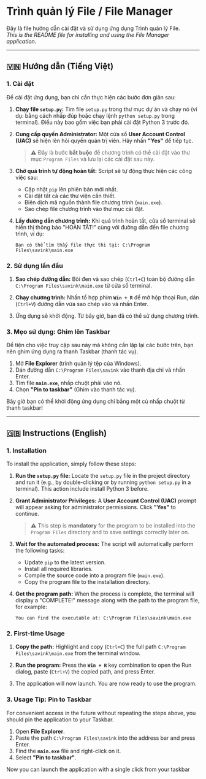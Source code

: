 # Trình quản lý File / File Manager

Đây là file hướng dẫn cài đặt và sử dụng ứng dụng Trình quản lý File.
<br>
*This is the README file for installing and using the File Manager application.*

---

## 🇻🇳 Hướng dẫn (Tiếng Việt)

### 1. Cài đặt
Để cài đặt ứng dụng, bạn chỉ cần thực hiện các bước đơn giản sau:

1.  **Chạy file `setup.py`:** Tìm file `setup.py` trong thư mục dự án và chạy nó (ví dụ: bằng cách nhấp đúp hoặc chạy lệnh `python setup.py` trong terminal). Điều này bao gồm việc bạn phải cài đặt Python 3 trước đó.

2.  **Cung cấp quyền Administrator:** Một cửa sổ **User Account Control (UAC)** sẽ hiện lên hỏi quyền quản trị viên. Hãy nhấn **"Yes"** để tiếp tục.
    > ⚠️ Đây là bước **bắt buộc** để chương trình có thể cài đặt vào thư mục `Program Files` và lưu lại các cài đặt sau này.

3.  **Chờ quá trình tự động hoàn tất:** Script sẽ tự động thực hiện các công việc sau:
    *   Cập nhật `pip` lên phiên bản mới nhất.
    *   Cài đặt tất cả các thư viện cần thiết.
    *   Biên dịch mã nguồn thành file chương trình (`main.exe`).
    *   Sao chép file chương trình vào thư mục cài đặt.

4.  **Lấy đường dẫn chương trình:** Khi quá trình hoàn tất, cửa sổ terminal sẽ hiển thị thông báo "HOÀN TẤT!" cùng với đường dẫn đến file chương trình, ví dụ:
    ```
    Bạn có thể tìm thấy file thực thi tại: C:\Program Files\savink\main.exe
    ```

### 2. Sử dụng lần đầu

1.  **Sao chép đường dẫn:** Bôi đen và sao chép (`Ctrl+C`) toàn bộ đường dẫn `C:\Program Files\savink\main.exe` từ cửa sổ terminal.

2.  **Chạy chương trình:** Nhấn tổ hợp phím **`Win + R`** để mở hộp thoại Run, dán (`Ctrl+V`) đường dẫn vừa sao chép vào và nhấn Enter.

3.  Ứng dụng sẽ khởi động. Từ bây giờ, bạn đã có thể sử dụng chương trình.

### 3. Mẹo sử dụng: Ghim lên Taskbar
Để tiện cho việc truy cập sau này mà không cần lặp lại các bước trên, bạn nên ghim ứng dụng ra thanh Taskbar (thanh tác vụ).

1.  Mở **File Explorer** (trình quản lý tệp của Windows).
2.  Dán đường dẫn `C:\Program Files\savink` vào thanh địa chỉ và nhấn Enter.
3.  Tìm file **`main.exe`**, nhấp chuột phải vào nó.
4.  Chọn **"Pin to taskbar"** (Ghim vào thanh tác vụ).

Bây giờ bạn có thể khởi động ứng dụng chỉ bằng một cú nhấp chuột từ thanh taskbar!

---

## 🇬🇧 Instructions (English)

### 1. Installation
To install the application, simply follow these steps:

1.  **Run the `setup.py` file:** Locate the `setup.py` file in the project directory and run it (e.g., by double-clicking or by running `python setup.py` in a terminal). This action include install Python 3 before.

2.  **Grant Administrator Privileges:** A **User Account Control (UAC)** prompt will appear asking for administrator permissions. Click **"Yes"** to continue.
    > ⚠️ This step is **mandatory** for the program to be installed into the `Program Files` directory and to save settings correctly later on.

3.  **Wait for the automated process:** The script will automatically perform the following tasks:
    *   Update `pip` to the latest version.
    *   Install all required libraries.
    *   Compile the source code into a program file (`main.exe`).
    *   Copy the program file to the installation directory.

4.  **Get the program path:** When the process is complete, the terminal will display a "COMPLETE!" message along with the path to the program file, for example:
    ```
    You can find the executable at: C:\Program Files\savink\main.exe
    ```

### 2. First-time Usage

1.  **Copy the path:** Highlight and copy (`Ctrl+C`) the full path `C:\Program Files\savink\main.exe` from the terminal window.

2.  **Run the program:** Press the **`Win + R`** key combination to open the Run dialog, paste (`Ctrl+V`) the copied path, and press Enter.

3.  The application will now launch. You are now ready to use the program.

### 3. Usage Tip: Pin to Taskbar
For convenient access in the future without repeating the steps above, you should pin the application to your Taskbar.

1.  Open **File Explorer**.
2.  Paste the path `C:\Program Files\savink` into the address bar and press Enter.
3.  Find the **`main.exe`** file and right-click on it.
4.  Select **"Pin to taskbar"**.

Now you can launch the application with a single click from your taskbar
